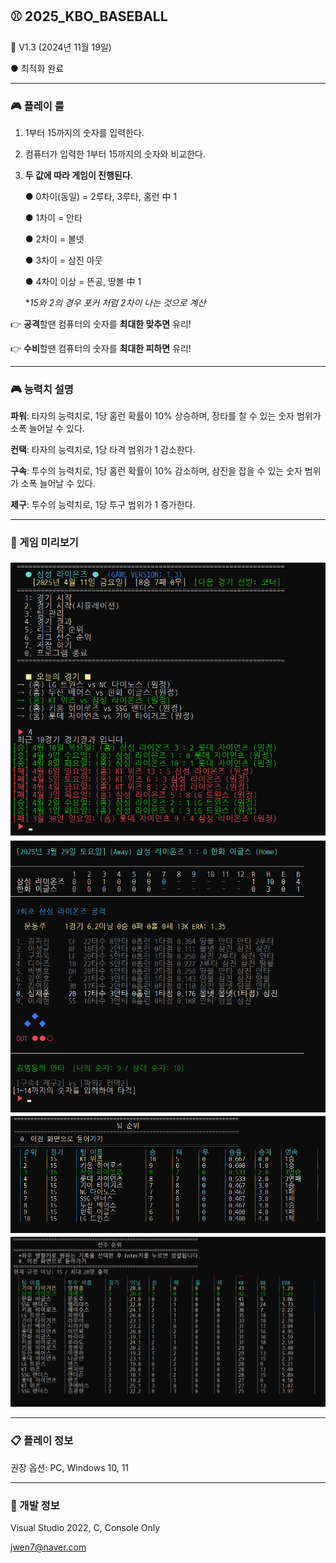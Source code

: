 ## ⚾ 2025_KBO_BASEBALL

🏏 V1.3 (2024년 11월 19일)

● 최적화 완료

---


### 🎮 플레이 룰
1. 1부터 15까지의 숫자를 입력한다.
2. 컴퓨터가 입력한 1부터 15까지의 숫자와 비교한다.
3. **두 값에 따라 게임이 진행된다.**
   
   ● 0차이(동일) = 2루타, 3루타, 홈런 中 1
   
   ● 1차이 = 안타
   
   ● 2차이 = 볼넷

   ● 3차이 = 삼진 아웃

   ● 4차이 이상 = 뜬공, 땅볼 中 1

   **15와 2의 경우 포커 처럼 2차이 나는 것으로 계산*
   

👉 **공격**할땐 컴퓨터의 숫자를 **최대한 맞추면** 유리!

👉 **수비**할땐 컴퓨터의 숫자를 **최대한 피하면** 유리!

---

### 🎮 능력치 설명
**파워**: 타자의 능력치로, 1당 홈런 확률이 10% 상승하며, 장타를 칠 수 있는 숫자 범위가 소폭 늘어날 수 있다.

**컨택**: 타자의 능력치로, 1당 타격 범위가 1 감소한다.

**구속**: 투수의 능력치로, 1당 홈런 확률이 10% 감소하며, 삼진을 잡을 수 있는 숫자 범위가 소폭 늘어날 수 있다.

**제구**: 투수의 능력치로, 1당 투구 범위가 1 증가한다.

---

### 🔎 게임 미리보기
![I1](https://github.com/Ahwhi/2025_KBO_BASEBALL_GAME/blob/main/Image1.png)
![I2](https://github.com/Ahwhi/2025_KBO_BASEBALL_GAME/blob/main/Image2.png)
![I3](https://github.com/Ahwhi/2025_KBO_BASEBALL_GAME/blob/main/Image3.png)
![I4](https://github.com/Ahwhi/2025_KBO_BASEBALL_GAME/blob/main/Image4.png)

---

### 📋 플레이 정보
권장 옵션: PC, Windows 10, 11

---

### 🧾 개발 정보
Visual Studio 2022, C, Console Only

jwen7@naver.com
